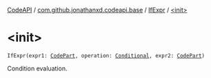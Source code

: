 [CodeAPI](../../index.md) / [com.github.jonathanxd.codeapi.base](../index.md) / [IfExpr](index.md) / [&lt;init&gt;](.)

# &lt;init&gt;

`IfExpr(expr1: `[`CodePart`](../../com.github.jonathanxd.codeapi/-code-part/index.md)`, operation: `[`Conditional`](../../com.github.jonathanxd.codeapi.operator/-operator/-conditional/index.md)`, expr2: `[`CodePart`](../../com.github.jonathanxd.codeapi/-code-part/index.md)`)`

Condition evaluation.

